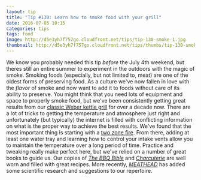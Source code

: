 ```yaml
---
layout: tip
title: "Tip #130: Learn how to smoke food with your grill"
date: 2016-07-05 10:15
categories: tips
tags: food
image: http://d5e3yh7f757go.cloudfront.net/tips/tip-130-smoke-1.jpg
thumbnail: http://d5e3yh7f757go.cloudfront.net/tips/thumbs/tip-130-smoke-1.jpg
---
```

We know you probably needed this tip _before_ the July 4th weekend, but theres still an entire summer to experiment in the outdoors with the magic of smoke. Smoking foods (especially, but not limited to, meat) are one of the oldest forms of preserving food. As a culture we've now fallen in love with the _flavor_ of smoke and now want to add it to foods without care of its ability to preserve. You might think that you need lots of equipment and space to properly smoke food, but we've been consistently getting great results from our [classic Weber kettle grill](http://amzn.to/29LNRt0) for over a decade now. There are a lot of tricks to getting the temperature and atmosphere just right and unfortunately (but typically) the internet is filled with conflicting information on what is the proper way to achieve the best results. We've found that the most important thing is starting with a [two zone fire](http://beatsryetypes.com/tips/2016/04/19/tip-77-learn-how-to-build-a-two-zone-fire-for-grilling.html). From there, adding at least one water tray and learning how to control your intake vents allow you to maintain the temperature over a long period of time. Practice and tweaking really make perfect here, but we've relied on a number of great books to guide us. Our copies of [_The BBQ Bible_](http://amzn.to/29LNRt0) and [_Charcuterie_](http://amzn.to/29eYanq) are well worn and filled with great recipes. More recently, [_MEATHEAD_](http://amzn.to/29gdvZY) has added some scientific research and suggestions to our repertoire. 
